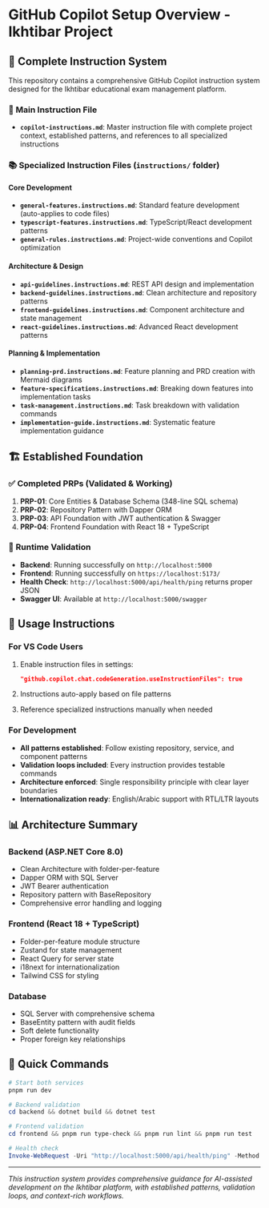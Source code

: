 # GitHub Copilot Setup Overview - Ikhtibar Project

## 📁 Complete Instruction System

This repository contains a comprehensive GitHub Copilot instruction system designed for the Ikhtibar educational exam management platform.

### 🎯 Main Instruction File
- **`copilot-instructions.md`**: Master instruction file with complete project context, established patterns, and references to all specialized instructions

### 📚 Specialized Instruction Files (`instructions/` folder)

#### Core Development
- **`general-features.instructions.md`**: Standard feature development (auto-applies to code files)
- **`typescript-features.instructions.md`**: TypeScript/React development patterns
- **`general-rules.instructions.md`**: Project-wide conventions and Copilot optimization

#### Architecture & Design
- **`api-guidelines.instructions.md`**: REST API design and implementation
- **`backend-guidelines.instructions.md`**: Clean architecture and repository patterns
- **`frontend-guidelines.instructions.md`**: Component architecture and state management
- **`react-guidelines.instructions.md`**: Advanced React development patterns

#### Planning & Implementation
- **`planning-prd.instructions.md`**: Feature planning and PRD creation with Mermaid diagrams
- **`feature-specifications.instructions.md`**: Breaking down features into implementation tasks
- **`task-management.instructions.md`**: Task breakdown with validation commands
- **`implementation-guide.instructions.md`**: Systematic feature implementation guidance

## 🏗️ Established Foundation

### ✅ Completed PRPs (Validated & Working)
1. **PRP-01**: Core Entities & Database Schema (348-line SQL schema)
2. **PRP-02**: Repository Pattern with Dapper ORM
3. **PRP-03**: API Foundation with JWT authentication & Swagger
4. **PRP-04**: Frontend Foundation with React 18 + TypeScript

### 🚀 Runtime Validation
- **Backend**: Running successfully on `http://localhost:5000`
- **Frontend**: Running successfully on `https://localhost:5173/`
- **Health Check**: `http://localhost:5000/api/health/ping` returns proper JSON
- **Swagger UI**: Available at `http://localhost:5000/swagger`

## 🎯 Usage Instructions

### For VS Code Users
1. Enable instruction files in settings:
   ```json
   "github.copilot.chat.codeGeneration.useInstructionFiles": true
   ```

2. Instructions auto-apply based on file patterns
3. Reference specialized instructions manually when needed

### For Development
- **All patterns established**: Follow existing repository, service, and component patterns
- **Validation loops included**: Every instruction provides testable commands
- **Architecture enforced**: Single responsibility principle with clear layer boundaries
- **Internationalization ready**: English/Arabic support with RTL/LTR layouts

## 📊 Architecture Summary

### Backend (ASP.NET Core 8.0)
- Clean Architecture with folder-per-feature
- Dapper ORM with SQL Server
- JWT Bearer authentication
- Repository pattern with BaseRepository<T>
- Comprehensive error handling and logging

### Frontend (React 18 + TypeScript)
- Folder-per-feature module structure
- Zustand for state management
- React Query for server state
- i18next for internationalization
- Tailwind CSS for styling

### Database
- SQL Server with comprehensive schema
- BaseEntity pattern with audit fields
- Soft delete functionality
- Proper foreign key relationships

## 🔧 Quick Commands

```powershell
# Start both services
pnpm run dev

# Backend validation
cd backend && dotnet build && dotnet test

# Frontend validation  
cd frontend && pnpm run type-check && pnpm run lint && pnpm run test

# Health check
Invoke-WebRequest -Uri "http://localhost:5000/api/health/ping" -Method GET
```

---

*This instruction system provides comprehensive guidance for AI-assisted development on the Ikhtibar platform, with established patterns, validation loops, and context-rich workflows.*
